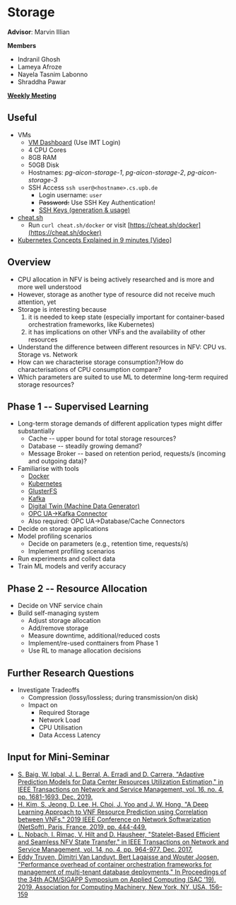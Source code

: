 # Storage

**Advisor**: Marvin Illian

**Members**

* Indranil Ghosh
* Lameya Afroze
* Nayela Tasnim Labonno
* Shraddha Pawar

**[Weekly Meeting](https://bbb.imt.uni-paderborn.de/b/mar-cze-jjj)**

## Useful

* VMs
    * [VM Dashboard](https://vsc.cs.uni-paderborn.de/ui/) (Use IMT Login)
    * 4 CPU Cores
    * 8GB RAM
    * 50GB Disk
    * Hostnames: *pg-aicon-storage-1*, *pg-aicon-storage-2*, *pg-aicon-storage-3*
    * SSH Access ``ssh user@<hostname>.cs.upb.de``
        * Login username: ``user``
        * ~~Password:~~ Use SSH Key Authentication!
        * [SSH Keys (generation \& usage)](https://www.ssh.com/ssh/copy-id)
* [cheat.sh](https://cheat.sh/)
    * Run ``curl cheat.sh/docker`` or visit [https://cheat.sh/docker](https://cheat.sh/docker) 
* [Kubernetes Concepts Explained in 9 minutes \[Video\]](https://youtu.be/QJ4fODH6DXI)

## Overview

* CPU allocation in NFV is being actively researched and is more and more well understood
* However, storage as another type of resource did not receive much attention, yet
* Storage is interesting because
    1. it is needed to keep state (especially important for container-based orchestration frameworks, like Kubernetes)
    2. it has implications on other VNFs and the availability of other resources
* Understand the difference between different resources in NFV: CPU vs. Storage vs. Network
* How can we characterise storage consumption?/How do characterisations of CPU consumption compare?
* Which parameters are suited to use ML to determine long-term required storage resources?

## Phase 1 -- Supervised Learning

* Long-term storage demands of different application types might differ substantially
    - Cache -- upper bound for total storage resources?
    - Database -- steadily growing demand?
    - Message Broker -- based on retention period, requests/s (incoming and outgoing data)?
* Familiarise with tools
    * [Docker](https://www.katacoda.com/courses/docker)
    * [Kubernetes](https://github.com/OrangeOnBlack/auto-kubernetes-setup)
    * [GlusterFS](https://github.com/OrangeOnBlack/stateful-kubernetes)
    * [Kafka](https://github.com/OrangeOnBlack/kafka)
    * [Digital Twin (Machine Data Generator)](https://github.com/sonata-nfv/tng-industrial-pilot/tree/f3a992871c8d5ef3272baf18c3fa12a65894be75/vnfs/dt-digitaltwin-docker/containers)
    * [OPC UA&rarr;Kafka Connector](https://github.com/OrangeOnBlack/opc_ua_kafka_connector)
    * Also required: OPC UA&rarr;Database/Cache Connectors
* Decide on storage applications
* Model profiling scenarios
    * Decide on parameters (e.g., retention time, requests/s)
    * Implement profiling scenarios
* Run experiments and collect data
* Train ML models and verify accuracy

## Phase 2 -- Resource Allocation

* Decide on VNF service chain
* Build self-managing system
    * Adjust storage allocation
    * Add/remove storage
    * Measure downtime, additional/reduced costs
    * Implement/re-used conttainers from Phase 1
    * Use RL to manage allocation decisions

## Further Research Questions

* Investigate Tradeoffs
    * Compression (lossy/lossless; during transmission/on disk)
    * Impact on
        * Required Storage
        * Network Load
        * CPU Utilisation
        * Data Access Latency


## Input for Mini-Seminar

* [S. Baig, W. Iqbal, J. L. Berral, A. Erradi and D. Carrera, "Adaptive Prediction Models for Data Center Resources Utilization Estimation," in IEEE Transactions on Network and Service Management, vol. 16, no. 4, pp. 1681-1693, Dec. 2019.](https://ieeexplore.ieee.org/document/8786216)
* [H. Kim, S. Jeong, D. Lee, H. Choi, J. Yoo and J. W. Hong, "A Deep Learning Approach to VNF Resource Prediction using Correlation between VNFs," 2019 IEEE Conference on Network Softwarization (NetSoft), Paris, France, 2019, pp. 444-449.](https://ieeexplore.ieee.org/document/8806620)
* [L. Nobach, I. Rimac, V. Hilt and D. Hausheer, "Statelet-Based Efficient and Seamless NFV State Transfer," in IEEE Transactions on Network and Service Management, vol. 14, no. 4, pp. 964-977, Dec. 2017.](https://ieeexplore.ieee.org/document/8058500)
* [Eddy Truyen, Dimitri Van Landuyt, Bert Lagaisse and Wouter Joosen, "Performance overhead of container orchestration frameworks for management of multi-tenant database deployments," In Proceedings of the 34th ACM/SIGAPP Symposium on Applied Computing (SAC ’19), 2019, Association for Computing Machinery, New York, NY, USA, 156–159
](https://dl.acm.org/doi/10.1145/3297280.3297536)
